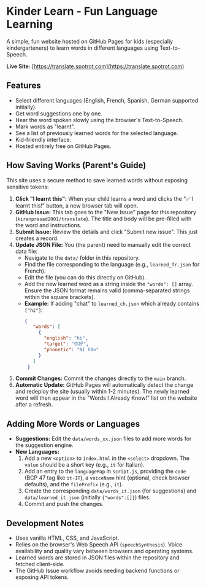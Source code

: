 # Kinder Learn - Fun Language Learning

A simple, fun website hosted on GitHub Pages for kids (especially kindergarteners) to learn words in different languages using Text-to-Speech.

**Live Site:** [https://translate.spotrot.com](https://translate.spotrot.com)

## Features

*   Select different languages (English, French, Spanish, German supported initially).
*   Get word suggestions one by one.
*   Hear the word spoken slowly using the browser's Text-to-Speech.
*   Mark words as "learnt".
*   See a list of previously learned words for the selected language.
*   Kid-friendly interface.
*   Hosted entirely free on GitHub Pages.

## How Saving Works (Parent's Guide)

This site uses a secure method to save learned words without exposing sensitive tokens:

1.  **Click "I learnt this":** When your child learns a word and clicks the "✅ I learnt this!" button, a new browser tab will open.
2.  **GitHub Issue:** This tab goes to the "New Issue" page for *this* repository (`kiranprasad2001/translate`). The title and body will be pre-filled with the word and instructions.
3.  **Submit Issue:** Review the details and click "Submit new issue". This just creates a record.
4.  **Update JSON File:** You (the parent) need to manually edit the correct data file:
    *   Navigate to the `data/` folder in this repository.
    *   Find the file corresponding to the language (e.g., `learned_fr.json` for French).
    *   Edit the file (you can do this directly on GitHub).
    *   Add the new learned word as a string inside the `"words": []` array. Ensure the JSON format remains valid (comma-separated strings within the square brackets).
    *   **Example:** If adding "chat" to `learned_ch.json` which already contains `["hi"]`:
        ```json
        {
           "words": [
             {
               "english": "hi",
               "target": "你好",
               "phonetic": "Nǐ hǎo"
             }
           ]
         }
        ```
5.  **Commit Changes:** Commit the changes directly to the `main` branch.
6.  **Automatic Update:** GitHub Pages will automatically detect the change and redeploy the site (usually within 1-2 minutes). The newly learned word will then appear in the "Words I Already Know!" list on the website after a refresh.

## Adding More Words or Languages

*   **Suggestions:** Edit the `data/words_xx.json` files to add more words for the suggestion engine.
*   **New Languages:**
    1.  Add a new `<option>` to `index.html` in the `<select>` dropdown. The `value` should be a short key (e.g., `it` for Italian).
    2.  Add an entry to the `languageMap` in `script.js`, providing the `code` (BCP 47 tag like `it-IT`), a `voiceName` hint (optional, check browser defaults), and the `filePrefix` (e.g., `it`).
    3.  Create the corresponding `data/words_it.json` (for suggestions) and `data/learned_it.json` (initially `{"words":[]}`) files.
    4.  Commit and push the changes.

## Development Notes

*   Uses vanilla HTML, CSS, and JavaScript.
*   Relies on the browser's Web Speech API (`speechSynthesis`). Voice availability and quality vary between browsers and operating systems.
*   Learned words are stored in JSON files within the repository and fetched client-side.
*   The GitHub Issue workflow avoids needing backend functions or exposing API tokens.

